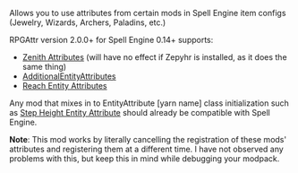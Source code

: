 Allows you to use attributes from certain mods in Spell Engine item configs (Jewelry, Wizards, Archers, Paladins, etc.)

RPGAttr version 2.0.0+ for Spell Engine 0.14+ supports:
- [Zenith Attributes](https://www.curseforge.com/minecraft/mc-mods/zenith-attributes) (will have no effect if Zepyhr is installed, as it does the same thing)
- [AdditionalEntityAttributes](https://github.com/DaFuqs/AdditionalEntityAttributes)
- [Reach Entity Attributes](https://github.com/JamiesWhiteShirt/reach-entity-attributes)

Any mod that mixes in to EntityAttribute [yarn name] class initialization such as [Step Height Entity Attribute](https://github.com/emilyploszaj/step-height-entity-attribute/blob/master/src/main/java/dev/emi/stepheightentityattribute/mixin/EntityAttributesMixin.java) should already be compatible with Spell Engine.

**Note**: This mod works by literally cancelling the registration of these mods' attributes and registering them at a different time. I have not observed any problems with this, but keep this in mind while debugging your modpack.